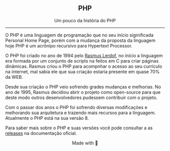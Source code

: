 <!-- Title -->
<h2 align="center">PHP</h2>

<p align="center">
   Um pouco da história do PHP
</p>    
 <!-- ABOUT THE TOPIC -->
<hr>

O PHP é uma linguagem de programação que no seu início siginificada Personal Home Page, porém com a mudança da proposta da linguagem hoje PHP é um acrônipo recursivo para Hypertext Processor.

 O PHP foi criado no ano de 1994 pelo [Rasmus Lerdof](https://twitter.com/rasmus), no início a linguagem era formada por um conjunto de scripts na feitos em C para criar páginas dinâmicas. Rasmus criou o PHP para acompnhar o acesso ao seu currículo na internet, mal sabia ele que sua criação estaria presente em quase 70% da WEB.

 Desde sua criação o PHP veio sofrendo grades mudanças e melhorias. No ano de 1995, Rasmus decidiou abrir o projeto como open-source para que deste modo outros desenvolvedores pudessem contribuir com o projeto.

 Com o passar dos anos o PHP foi sofrendo diversas modificações e melhorando sua arquitetura e trazendo mais recursos para a linguagem. Atualmente o PHP está na sua versão 8. 

 Para saber mais sobre o PHP e suas versões você pode consultar a as [releases](https://www.php.net/releases/index.php) na documentação oficial.



<p align="center">Made with 💜</p> 